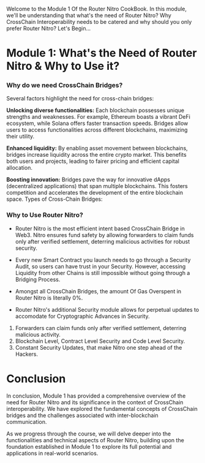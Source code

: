 Welcome to the Module 1 Of the Router Nitro CookBook. In this module, we'll be understanding that what's the need of Router Nitro? Why CrossChain Interoperability needs to be catered and why should you only prefer Router Nitro? Let's Begin...

# Module 1: What's the Need of Router Nitro & Why to Use it?

### Why do we need CrossChain Bridges?

Several factors highlight the need for cross-chain bridges:

**Unlocking diverse functionalities:** Each blockchain possesses unique strengths and weaknesses. For example, Ethereum boasts a vibrant DeFi ecosystem, while Solana offers faster transaction speeds. Bridges allow users to access functionalities across different blockchains, maximizing their utility.

**Enhanced liquidity:** By enabling asset movement between blockchains, bridges increase liquidity across the entire crypto market. This benefits both users and projects, leading to fairer pricing and efficient capital allocation.

**Boosting innovation:** Bridges pave the way for innovative dApps (decentralized applications) that span multiple blockchains. This fosters competition and accelerates the development of the entire blockchain space.
Types of Cross-Chain Bridges:


### Why to Use Router Nitro?

- Router Nitro is the most efficient intent based CrossChain Bridge in Web3. Nitro ensures fund safety by allowing forwarders to claim funds only after verified settlement, deterring malicious activities for robust security.

- Every new Smart Contract you launch needs to go through a Security Audit, so users can have trust in your Security. However, accessing Liquidity from other Chains is still impossible without going through a Bridging Process.

- Amongst all CrossChain Bridges, the amount Of Gas Overspent in Router Nitro is literally 0%.

- Router Nitro's additional Security module allows for perpetual updates to accomodate for Cryptographic Advances in Security.

1. Forwarders can claim funds only after verified settlement, deterring malicious activity.
2. Blockchain Level, Contract Level Security and Code Level Security.
3. Constant Security Updates, that make Nitro one step ahead of the Hackers.

# Conclusion

In conclusion, Module 1 has provided a comprehensive overview of the need for Router Nitro and its significance in the context of CrossChain interoperability. We have explored the fundamental concepts of CrossChain bridges and the challenges associated with inter-blockchain communication.

As we progress through the course, we will delve deeper into the functionalities and technical aspects of Router Nitro, building upon the foundation established in Module 1 to explore its full potential and applications in real-world scenarios.
